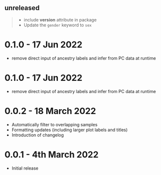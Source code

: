 ## unreleased
> - include __version__ attribute in package
> - Update the `gender` keyword to `sex`

# 0.1.0 - 17 Jun 2022
- remove direct input of ancestry labels and infer from PC data at runtime

# 0.1.0 - 17 Jun 2022
- remove direct input of ancestry labels and infer from PC data at runtime

# 0.0.2 - 18 March 2022
- Automatically filter to overlapping samples
- Formatting updates (including larger plot labels and titles)
- Introduction of changelog

# 0.0.1 - 4th March 2022
- Initial release
